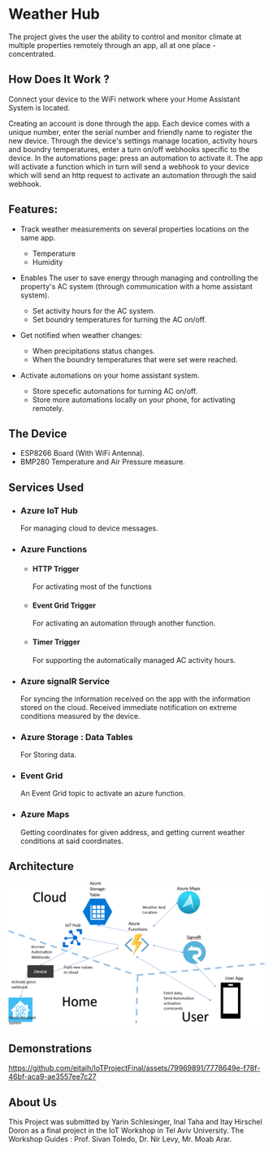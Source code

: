 # Weather Hub

The project gives the user the ability to control and monitor climate at multiple properties remotely through an app, all at one place - concentrated.

## How Does It Work ?

Connect your device to the WiFi network where your Home Assistant System is located.

Creating an account is done through the app.
Each device comes with a unique number, enter the serial number and friendly name to register the new device.
Through the device's settings manage location, activity hours and boundry temperatures, enter a turn on/off webhooks specific to the device.
In the automations page: press an automation to activate it. The app will activate a function which in turn will send a webhook to your device which will send an http request to activate an automation through the said webhook.

## Features:

* Track weather measurements on several properties locations on the same app.
  - Temperature
  - Humidity

* Enables The user to save energy through managing and controlling the property's AC system (through communication with a home assistant system).
  - Set activity hours for the AC system.
  - Set boundry temperatures for turning the AC on/off.

* Get notified when weather changes:
  - When precipitations status changes.
  - When the boundry temperatures that were set were reached.

* Activate automations on your home assistant system.
  - Store specefic automations for turning AC on/off.
  - Store more automations locally on your phone, for activating remotely.
 
## The Device

* ESP8266 Board (With WiFi Antenna).
* BMP280 Temperature and Air Pressure measure.

## Services Used

* ### Azure IoT Hub
  For managing cloud to device messages.
  
* ### Azure Functions
  - #### HTTP Trigger
    For activating most of the functions
  - #### Event Grid Trigger
    For activating an automation through another function.
  - #### Timer Trigger
    For supporting the automatically managed AC activity hours.
    
* ### Azure signalR Service
  For syncing the information received on the app with the information stored on the cloud. Received immediate notification on extreme conditions measured by the device.
  
* ### Azure Storage : Data Tables
  For Storing data.
  
* ### Event Grid
  An Event Grid topic to activate an azure function.

* ### Azure Maps
  Getting coordinates for given address, and getting current weather conditions at said coordinates.

## Architecture
![Architecture Image](./Architecture.PNG)

## Demonstrations



https://github.com/eitaih/IoTProjectFinal/assets/79969891/7778649e-f78f-46bf-aca9-ae3557ee7c27







## About Us
This Project was submitted by Yarin Schlesinger, Inal Taha and Itay Hirschel Doron as a final project in the IoT Workshop in Tel Aviv University.
The Workshop Guides : Prof. Sivan Toledo, Dr. Nir Levy, Mr. Moab Arar.

